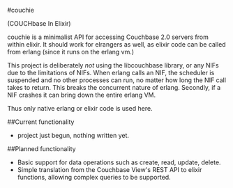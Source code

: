 #couchie

(COUCHbase In Elixir)

couchie is a minimalist API for accessing Couchbase 2.0 servers from within elixir. It should work for elrangers as well, as elixir code can be called from erlang (since it runs on the erlang vm.)

This project is deliberately *not* using the libcouchbase library, or any NIFs due to the limitations of NIFs.  When erlang calls an NIF, the scheduler is suspended and no other processes can run, no matter how long the NIF call takes to return.  This breaks the concurrent nature of erlang.  Secondly, if a NIF crashes it can bring down the entire erlang VM. 

Thus only native erlang or elixir code is used here.

##Current functionality
- project just begun, nothing written yet.

##Planned functionality
- Basic support for data operations such as create, read, update, delete.
- Simple translation from the Couchbase View's REST API to elixir functions, allowing complex queries to be supported.

